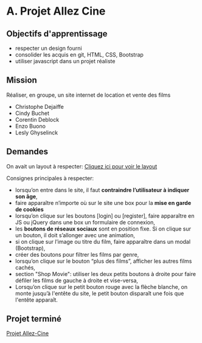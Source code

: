 # A. Projet Allez Cine

## Objectifs d'apprentissage

* respecter un design fourni
* consolider les acquis en git, HTML, CSS, Bootstrap
* utiliser javascript dans un projet réaliste


## Mission
Réaliser, en groupe, un site internet de location et vente des films

- Christophe Dejaiffe
- Cindy Buchet
- Corentin Deblock
- Enzo Buono
- Lesly Ghyselinck


## Demandes

On avait un layout à respecter:
[Cliquez ici pour voir le layout](https://raw.githubusercontent.com/becodeorg/CRL-Turing-3.11/master/Projets/AllezCine/layout-one-v2.jpg?token=AL3IPZLXY4CMSEIMDYXHDI25EX276)

Consignes principales à respecter:
* lorsqu’on entre dans le site, il faut **contraindre l’utilisateur à indiquer son âge**,
* faire apparaître n’importe où sur le site une box pour la **mise en garde de cookies**
* lorsqu’on clique sur les boutons [login] ou [register], faire apparaître en JS ou jQuery dans une box un formulaire de connexion,
* les **boutons de réseaux sociaux** sont en position fixe. Si on clique sur un bouton, il doit s’allonger avec une animation,
* si on clique sur l’image ou titre du film, faire apparaître dans un modal (Bootstrap),
* créer des boutons pour filtrer les films par genre,
* lorsqu’on clique sur le bouton “plus des films”, afficher les autres films cachés,
* section "Shop Movie": utiliser les deux petits boutons à droite pour faire défiler les films de gauche à droite et vise-versa,
* Lorsqu’on clique sur le petit bouton rouge avec la flèche blanche, on monte jusqu’à l'entête du site, le petit bouton disparaît une fois que l'entête apparaît.


## Projet terminé

[Projet Allez-Cine](https://lesly1994.github.io/Allez-Cine/)
